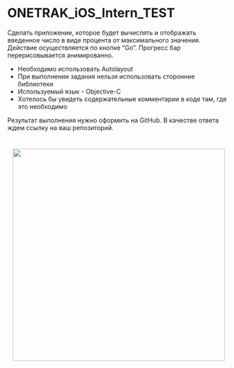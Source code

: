 # ONETRAK_iOS_Intern_TEST

Сделать приложение, которое будет вычислять и отображать введенное число в виде процента от максимального значения. 
Действие осуществляется по кнопке “Go”. Прогресс бар перерисовывается анимированно.

- Необходимо использовать Autolayout
- При выполнении задания нельзя использовать сторонние библиотеки
- Используемый язык - Objective-C 
- Xотелось бы увидеть содержательные комментарии в коде там, где это необходимо

Результат выполнения нужно оформить на GitHub. В качестве ответа ждем ссылку на ваш репозиторий.


#
<p align="center">
  <img src="https://s3.eu-central-1.amazonaws.com/onetrak/static/ios_test_task/canvas1.png" width="480">
</p>

